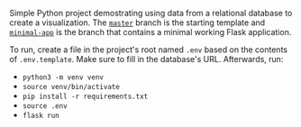 Simple Python project demostrating using data from a relational database to create a visualization. The [`master`](https://github.com/xofbd/sql-viz-project/tree/master) branch is the starting template and [`minimal-app`](https://github.com/xofbd/sql-viz-project/tree/minimal-app) is the branch that contains a minimal working Flask application.

To run, create a file in the project's root named `.env` based on the contents of `.env.template`. Make sure to fill in the database's URL. Afterwards, run:

* `python3 -m venv venv`
* `source venv/bin/activate`
* `pip install -r requirements.txt`
* `source .env`
* `flask run`
